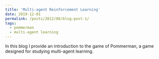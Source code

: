 ```yaml
---
title: 'Multi-agent Reinforcement Learning'
date: 2019-12-01
permalink: /posts/2012/08/blog-post-1/
tags:
  - pommerman
  - multi-agent learning
---
```


In this blog I provide an introduction to the game of Pommerman, a game designed for 
studying multi-agent learning.
